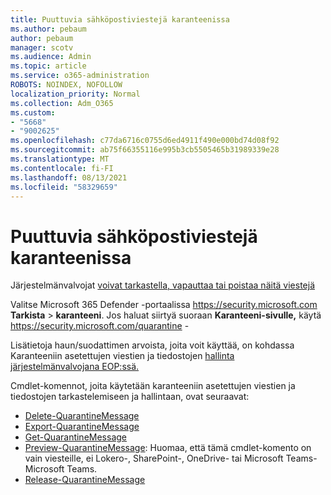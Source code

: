 ```yaml
---
title: Puuttuvia sähköpostiviestejä karanteenissa
ms.author: pebaum
author: pebaum
manager: scotv
ms.audience: Admin
ms.topic: article
ms.service: o365-administration
ROBOTS: NOINDEX, NOFOLLOW
localization_priority: Normal
ms.collection: Adm_O365
ms.custom:
- "5668"
- "9002625"
ms.openlocfilehash: c77da6716c0755d6ed4911f490e000bd74d08f92
ms.sourcegitcommit: ab75f66355116e995b3cb5505465b31989339e28
ms.translationtype: MT
ms.contentlocale: fi-FI
ms.lasthandoff: 08/13/2021
ms.locfileid: "58329659"
---
```

# <a name="missing-emails-in-quarantine"></a>Puuttuvia sähköpostiviestejä karanteenissa

Järjestelmänvalvojat [voivat tarkastella, vapauttaa tai poistaa näitä viestejä](https://docs.microsoft.com/microsoft-365/security/office-365-security/manage-quarantined-messages-and-files)

Valitse Microsoft 365 Defender -portaalissa <https://security.microsoft.com> **Tarkista** \> **karanteeni**. Jos haluat siirtyä suoraan **Karanteeni-sivulle,** käytä <https://security.microsoft.com/quarantine> -  

Lisätietoja haun/suodattimen arvoista, joita voit käyttää, on kohdassa Karanteeniin asetettujen viestien ja tiedostojen [hallinta järjestelmänvalvojana EOP:ssä.](https://docs.microsoft.com/microsoft-365/security/office-365-security/manage-quarantined-messages-and-files)

Cmdlet-komennot, joita käytetään karanteeniin asetettujen viestien ja tiedostojen tarkastelemiseen ja hallintaan, ovat seuraavat:

- [Delete-QuarantineMessage](https://docs.microsoft.com/powershell/module/exchange/delete-quarantinemessage)
- [Export-QuarantineMessage](https://docs.microsoft.com/powershell/module/exchange/export-quarantinemessage)
- [Get-QuarantineMessage](https://docs.microsoft.com/powershell/module/exchange/get-quarantinemessage)
- [Preview-QuarantineMessage](https://docs.microsoft.com/powershell/module/exchange/preview-quarantinemessage): Huomaa, että tämä cmdlet-komento on vain viesteille, ei Lokero-, SharePoint-, OneDrive- tai Microsoft Teams-Microsoft Teams.
- [Release-QuarantineMessage](https://docs.microsoft.com/powershell/module/exchange/release-quarantinemessage)
